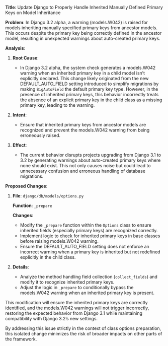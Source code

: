 **Title**: Update Django to Properly Handle Inherited Manually Defined Primary Keys on Model Inheritance

**Problem**: 
In Django 3.2 alpha, a warning (models.W042) is raised for models inheriting manually specified primary keys from ancestor models. This occurs despite the primary key being correctly defined in the ancestor model, resulting in unexpected warnings about auto-created primary keys.

**Analysis**:

1. **Root Cause**: 
   - In Django 3.2 alpha, the system check generates a models.W042 warning when an inherited primary key in a child model isn’t explicitly declared. This change likely originated from the new DEFAULT_AUTO_FIELD setting introduced to simplify migrations by making `BigAutoField` the default primary key type. However, in the presence of inherited primary keys, this behavior incorrectly treats the absence of an explicit primary key in the child class as a missing primary key, leading to the warning.

1. **Intent**: 
   - Ensure that inherited primary keys from ancestor models are recognized and prevent the models.W042 warning from being erroneously raised.

1. **Effect**: 
   - The current behavior disrupts projects upgrading from Django 3.1 to 3.2 by generating warnings about auto-created primary keys where none should exist. This not only causes noise but could lead to unnecessary confusion and erroneous handling of database migrations.

**Proposed Changes**:

1. **File**: `django/db/models/options.py`

   **Function**: `_prepare`

   **Changes**:
   - Modify the `_prepare` function within the `Options` class to ensure inherited fields (especially primary keys) are recognized correctly.
   - Implement logic to check for inherited primary keys in base classes before raising models.W042 warning. 
   - Ensure the DEFAULT_AUTO_FIELD setting does not enforce an incorrect warning when a primary key is inherited but not redefined explicitly in the child class.

1. **Details**:
   - Analyze the method handling field collection (`collect_fields`) and modify it to recognize inherited primary keys.
   - Adjust the logic in `_prepare` to conditionally bypass the models.W042 warning when an inherited primary key is present.

This modification will ensure the inherited primary keys are correctly identified, and the models.W042 warnings will not trigger incorrectly, restoring the expected behavior from Django 3.1 while maintaining compatibility with Django 3.2’s new settings.

By addressing this issue strictly in the context of class options preparation, this isolated change minimizes the risk of broader impacts on other parts of the framework.